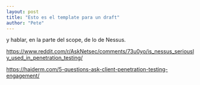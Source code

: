 ```yaml
---
layout: post
title: "Esto es el template para un draft"
author: "Pete"
---
```


y hablar, en la parte del scope, de lo de Nessus.

https://www.reddit.com/r/AskNetsec/comments/73u0yo/is_nessus_seriously_used_in_penetration_testing/

https://haiderm.com/5-questions-ask-client-penetration-testing-engagement/
